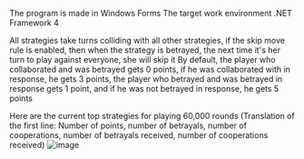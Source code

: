 The program is made in Windows Forms
The target work environment .NET Framework 4

All strategies take turns colliding with all other strategies, if the skip move rule is enabled, then when the strategy is betrayed, the next time it's her turn to play against everyone, she will skip it
By default, the player who collaborated and was betrayed gets 0 points, if he was collaborated with in response, he gets 3 points, the player who betrayed and was betrayed in response gets 1 point, and if he was not betrayed in response, he gets 5 points

Here are the current top strategies for playing 60,000 rounds
(Translation of the first line: Number of points, number of betrayals, number of cooperations, number of betrayals received, number of cooperations received)
![image](https://github.com/Lerdn2050/FFA_DilemmaGame/assets/63452059/bedc2843-5981-4ff4-9521-b22b3bed9898)
